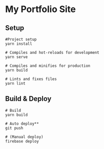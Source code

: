 # My Portfolio Site

## Setup
```
#Project setup
yarn install

# Compiles and hot-reloads for development
yarn serve

# Compiles and minifies for production
yarn build

# Lints and fixes files
yarn lint
```

## Build & Deploy
```
# Build
yarn build

# Auto deploy**
git push

# (Manual deploy)
firebase deploy
```
